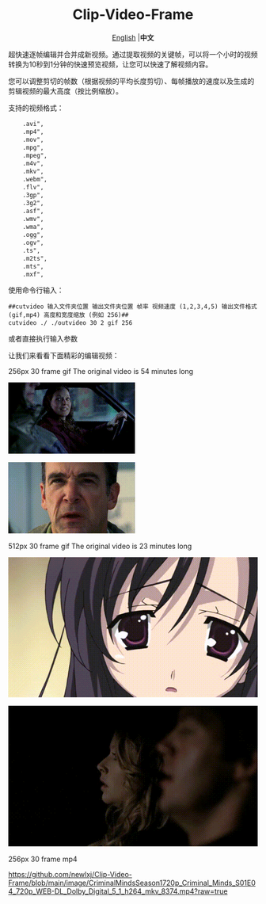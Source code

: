  <div align="center">

# Clip-Video-Frame

[English](README.md) |**中文** 

</div>

超快速逐帧编辑并合并成新视频。通过提取视频的关键帧，可以将一个小时的视频转换为10秒到1分钟的快速预览视频，让您可以快速了解视频内容。



您可以调整剪切的帧数（根据视频的平均长度剪切）、每帧播放的速度以及生成的剪辑视频的最大高度（按比例缩放）。

支持的视频格式：
```
	.avi",
	.mp4",
	.mov",
	.mpg",
	.mpeg",
	.m4v",
	.mkv",
	.webm",
	.flv",
	.3gp",
	.3g2",
	.asf",
	.wmv",
	.wma",
	.ogg",
	.ogv",
	.ts",
	.m2ts",
	.mts",
	.mxf",
```

使用命令行输入：
```
##cutvideo 输入文件夹位置 输出文件夹位置 帧率 视频速度 (1,2,3,4,5) 输出文件格式 (gif,mp4) 高度和宽度缩放 (例如 256)##
cutvideo ./ ./outvideo 30 2 gif 256
```
或者直接执行输入参数

 
让我们来看看下面精彩的编辑视频：

256px 30 frame  gif  The original video is 54 minutes long

![Description](https://github.com/newlxj/Clip-Video-Frame/blob/main/image/CriminalMindsSeason1720p_Criminal_Minds_S01E01_720p_WEB-DL_Dolby_Digital_5_1_h264_mkv_2224.gif?raw=true)

![Description](https://github.com/newlxj/Clip-Video-Frame/blob/main/image/CriminalMindsSeason1720p_Criminal_Minds_S01E02_720p_WEB-DL_Dolby_Digital_5_1_h264_mkv_4816.gif?raw=true)


512px 30 frame  gif The original video is 23 minutes long

![Description](https://github.com/newlxj/Clip-Video-Frame/blob/main/image/_rr_your_video_mp4_6739.gif?raw=true)


![Description](https://github.com/newlxj/Clip-Video-Frame/blob/main/image/CriminalMindsSeason1720p_Criminal_Minds_S01E05_720p_WEB-DL_Dolby_Digital_5_1_h264_mkv_4346.gif?raw=true)



256px 30 frame  mp4

https://github.com/newlxj/Clip-Video-Frame/blob/main/image/CriminalMindsSeason1720p_Criminal_Minds_S01E04_720p_WEB-DL_Dolby_Digital_5_1_h264_mkv_8374.mp4?raw=true
